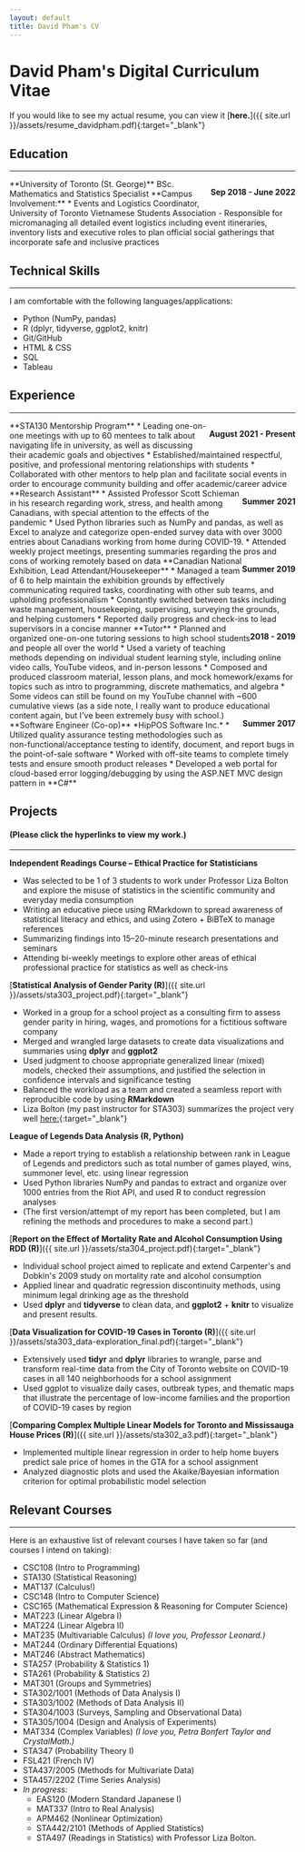 ```yaml
---
layout: default
title: David Pham's CV
---
```

# David Pham's Digital Curriculum Vitae
If you would like to see my actual resume, you can view it [**here.**]({{ site.url }}/assets/resume_davidpham.pdf){:target="_blank"}

## Education  
----
<p style="float: right;"><b>Sep 2018 - June 2022</b></p>
**University of Toronto (St. George)**  
BSc. Mathematics and Statistics Specialist  
**Campus Involvement:**
* Events and Logistics Coordinator, University of Toronto Vietnamese Students Association
	- Responsible for micromanaging all detailed event logistics including event itineraries, inventory lists and executive roles to plan official social gatherings that incorporate safe and inclusive practices 

## Technical Skills
----
I am comfortable with the following languages/applications:
* Python (NumPy, pandas)
* R (dplyr, tidyverse, ggplot2, knitr)
* Git/GitHub
* HTML & CSS
* SQL
* Tableau

## Experience
----

<p style = "float:right;"><b>August 2021 - Present</b></p>
**STA130 Mentorship Program**
* Leading one-on-one meetings with up to 60 mentees to talk about navigating life in university, as well as discussing their academic goals and objectives
* Established/maintained respectful, positive, and professional mentoring relationships with students
* Collaborated with other mentors to help plan and facilitate social events in order to encourage community building and offer academic/career advice

<p style = "float:right;"><b>Summer 2021</b></p>
**Research Assistant**
* Assisted Professor Scott Schieman in his research regarding work, stress, and health among Canadians, with special attention to the effects of the pandemic
* Used Python libraries such as NumPy and pandas, as well as Excel to analyze and categorize open-ended survey data with over 3000 entries about Canadians working from home during COVID-19.
* Attended weekly project meetings, presenting summaries regarding the pros and cons of working remotely based on data

<p style = "float: right;"><b>Summer 2019</b></p>
**Canadian National Exhibition, Lead Attendant/Housekeeper** 
* Managed a team of 6 to help maintain the exhibition grounds by effectively communicating required tasks, coordinating with other sub teams, and upholding professionalism
* Constantly switched between tasks including waste management, housekeeping, supervising, surveying the grounds, and helping customers
* Reported daily progress and check-ins to lead supervisors in a concise manner

<p style = "float: right;"><b>2018 - 2019</b></p>
**Tutor**
* Planned and organized one-on-one tutoring sessions to high school students and people all over the world
* Used a variety of teaching methods depending on individual student learning style, including online video calls, YouTube videos, and in-person lessons
* Composed and produced classroom material, lesson plans, and mock homework/exams for topics such as intro to programming, discrete mathematics, and algebra
* Some videos can still be found on my YouTube channel with ~600 cumulative views (as a side note, I really want to produce educational content again, but I've been extremely busy with school.)

<p style = "float: right;"><b>Summer 2017</b></p>
**Software Engineer (Co-op)**  
*HipPOS Software Inc.*
* Utilized quality assurance testing methodologies such as non-functional/acceptance testing to identify, document, and report bugs in the point-of-sale software
* Worked with off-site teams to complete timely tests and ensure smooth product releases
* Developed a web portal for cloud-based error logging/debugging by using the ASP.NET MVC design pattern in **C#**

## Projects 
#### (Please click the hyperlinks to view my work.)
----
**Independent Readings Course – Ethical Practice for Statisticians**
* Was selected to be 1 of 3 students to work under Professor Liza Bolton and explore the misuse of statistics
in the scientific community and everyday media consumption
* Writing an educative piece using RMarkdown to spread awareness of statistical literacy and ethics, and using Zotero + BiBTeX to manage references
* Summarizing findings into 15–20-minute research presentations and seminars
* Attending bi-weekly meetings to explore other areas of ethical professional practice for statistics as well as check-ins

[**Statistical Analysis of Gender Parity (R)**]({{ site.url }}/assets/sta303_project.pdf){:target="_blank"}
* Worked in a group for a school project as a consulting firm to assess gender parity in hiring, wages, and promotions for a fictitious software company
* Merged and wrangled large datasets to create data visualizations and summaries using **dplyr** and **ggplot2**
* Used judgment to choose appropriate generalized linear (mixed) models, checked their assumptions, and justified the selection in confidence intervals and significance testing
* Balanced the workload as a team and created a seamless report with reproducible code by using **RMarkdown**
* Liza Bolton (my past instructor for STA303) summarizes the project very well [here:](https://www.lizabolton.com/sta303_winter21_note){:target="_blank"}  

**League of Legends Data Analysis (R, Python)**
* Made a report trying to establish a relationship between rank in League of Legends and predictors such as total number of games played, wins, summoner level, etc. using linear regression
* Used Python libraries NumPy and pandas to extract and organize over 1000 entries from the Riot API, and used R to conduct regression analyses
* (The first version/attempt of my report has been completed, but I am refining the methods and procedures to make a second part.)

[**Report on the Effect of Mortality Rate and Alcohol Consumption Using RDD (R)**]({{ site.url }}/assets/sta304_project.pdf){:target="_blank"}
* Individual school project aimed to replicate and extend Carpenter's and Dobkin's 2009 study on mortality rate and alcohol consumption
* Applied linear and quadratic regression discontinuity methods, using minimum legal drinking age as the threshold
* Used **dplyr** and **tidyverse** to clean data, and **ggplot2** + **knitr** to visualize and present results.

[**Data Visualization for COVID-19 Cases in Toronto (R)**]({{ site.url }}/assets/sta303_data-exploration_final.pdf){:target="_blank"}
* Extensively used **tidyr** and **dplyr** libraries to wrangle, parse and transform real-time data from the City of Toronto website on COVID-19 cases in all 140 neighborhoods for a school assignment
* Used ggplot to visualize daily cases, outbreak types, and thematic maps that illustrate the percentage of low-income families and the proportion of COVID-19 cases by region

[**Comparing Complex Multiple Linear Models for Toronto and Mississauga House Prices (R)**]({{ site.url }}/assets/sta302_a3.pdf){:target="_blank"}
* Implemented multiple linear regression in order to help home buyers predict sale price of homes in the GTA for a school assignment
* Analyzed diagnostic plots and used the Akaike/Bayesian information criterion for optimal probabilistic model selection

## Relevant Courses
----
Here is an exhaustive list of relevant courses I have taken so far (and courses I intend on taking):
* CSC108 (Intro to Programming)
* STA130 (Statistical Reasoning)
* MAT137 (Calculus!)
* CSC148 (Intro to Computer Science)
* CSC165 (Mathematical Expression & Reasoning for Computer Science)
* MAT223 (Linear Algebra I)
* MAT224 (Linear Algebra II)
* MAT235 (Multivariable Calculus) _(I love you, Professor Leonard.)_
* MAT244 (Ordinary Differential Equations)
* MAT246 (Abstract Mathematics)
* STA257 (Probability & Statistics 1)
* STA261 (Probability & Statistics 2)
* MAT301 (Groups and Symmetries)
* STA302/1001 (Methods of Data Analysis I)
* STA303/1002 (Methods of Data Analysis II)
* STA304/1003 (Surveys, Sampling and Observational Data)
* STA305/1004 (Design and Analysis of Experiments)
* MAT334 (Complex Variables) _(I love you, Petra Bonfert Taylor and CrystalMath.)_
* STA347 (Probability Theory I)
* FSL421 (French IV)
* STA437/2005 (Methods for Multivariate Data)
* STA457/2202 (Time Series Analysis)
* _In progress:_
  - EAS120 (Modern Standard Japanese I)
  - MAT337 (Intro to Real Analysis)
  - APM462 (Nonlinear Optimization)
  - STA442/2101 (Methods of Applied Statistics)
  - STA497 (Readings in Statistics) with Professor Liza Bolton.
